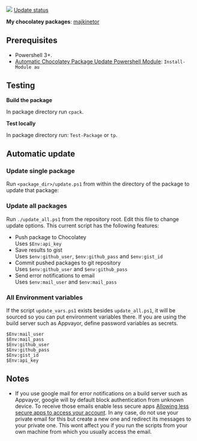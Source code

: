 [![](https://ci.appveyor.com/api/projects/status/d508f777c9aypuv3?svg=true)](https://ci.appveyor.com/project/majkinetor/chocolatey)
[Update status](https://gist.github.com/majkinetor/181b18886fdd363158064baf817fa2ff)

**My chocolatey packages**: [majkinetor](https://chocolatey.org/profiles/majkinetor)


## Prerequisites

- Powershell 3+.
- [Automatic Chocolatey Package Update Powershell Module](https://github.com/majkinetor/au): `Install-Module au`

## Testing

**Build the package**

In package directory run `cpack`.

**Test locally**

In package directory run: `Test-Package` or `tp`.


## Automatic update

### Update single package

Run `<package_dir>/update.ps1` from within the directory of the package to update that package:


### Update all packages

Run `./update_all.ps1` from the repository root. Edit this file to change update options. This current script has the following features:

- Push package to Chocolatey  
Uses `$Env:api_key`
- Save results to gist  
Uses `$env:github_user`, `$env:github_pass` and `$env:gist_id`
- Commit pushed packages to git repository  
Uses `$env:github_user` and `$env:github_pass`
- Send error notifications to email  
Uses `$env:mail_user` and `$env:mail_pass`

### All Environment variables

If the script `update_vars.ps1` exists besides `update_all.ps1`, it will be sourced so you can put environment variables there. If you are using the build server such as Appvayor, define password variables as secrets.

```
$Env:mail_user
$Env:mail_pass
$Env:github_user
$Env:github_pass
$Env:gist_id
$Env:api_key
```


## Notes

- If you use google mail for error notifications on a build server such as Appvayor, google will by default block authentication from unknown device. To receive those emails enable less secure apps [Allowing less secure apps to access your account](https://support.google.com/accounts/answer/6010255?hl=en). In any case, do not use your private email for this but create a new one and redirect its messages to your private one. This wont affect you if you run the scripts from your own machine from which you usually access the email.
